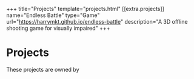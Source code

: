 +++
title="Projects"
template="projects.html"
[[extra.projects]]
name="Endless Battle"
type="Game"
url="https://harrymkt.github.io/endless-battle"
description="A 3D offline shooting game for visually impaired"
+++
# Projects
These projects are owned by <b id="ownername"></b>